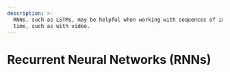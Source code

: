 ```yaml
---
description: >-
  RNNs, such as LSTMs, may be helpful when working with sequences of images over
  time, such as with video.
---
```


# Recurrent Neural Networks (RNNs)

